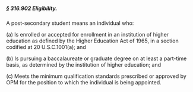##### § 316.902 Eligibility. #####

A post-secondary student means an individual who:

(a) Is enrolled or accepted for enrollment in an institution of higher education as defined by the Higher Education Act of 1965, in a section codified at 20 U.S.C.1001(a); and

(b) Is pursuing a baccalaureate or graduate degree on at least a part-time basis, as determined by the institution of higher education; and

(c) Meets the minimum qualification standards prescribed or approved by OPM for the position to which the individual is being appointed.